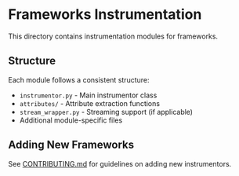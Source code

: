 # Frameworks Instrumentation

This directory contains instrumentation modules for frameworks.

## Structure

Each module follows a consistent structure:
- `instrumentor.py` - Main instrumentor class
- `attributes/` - Attribute extraction functions
- `stream_wrapper.py` - Streaming support (if applicable)
- Additional module-specific files

## Adding New Frameworks

See [CONTRIBUTING.md](../CONTRIBUTING.md) for guidelines on adding new instrumentors.

